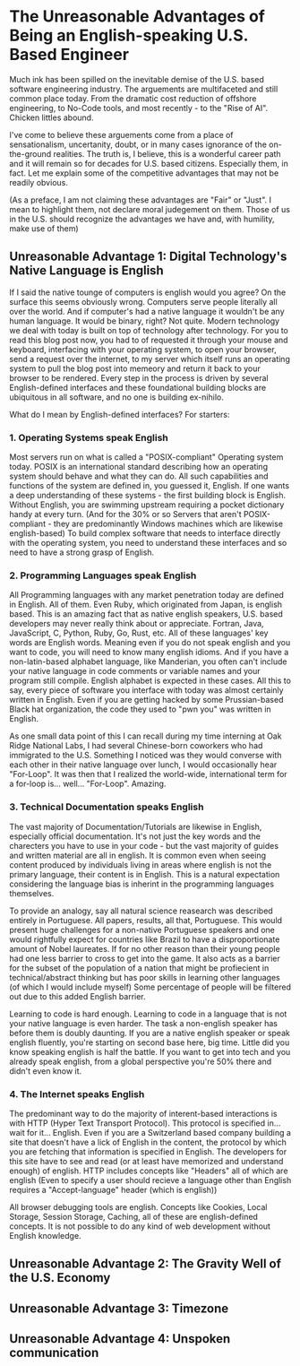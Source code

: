 # The Unreasonable Advantages of Being an English-speaking U.S. Based Engineer

Much ink has been spilled on the inevitable demise of the U.S. based software engineering industry. The arguements are multifaceted and still common place today. From the dramatic cost reduction of offshore engineering, to No-Code tools, and most recently - to the "Rise of AI". Chicken littles abound. 

I've come to believe these arguements come from a place of sensationalism, uncertanity, doubt, or in many cases ignorance of the on-the-ground realities. The truth is, I believe, this is a wonderful career path and it will remain so for decades for U.S. based citizens. Especially them, in fact. Let me explain some of the competitive advantages that may not be readily obvious.

(As a preface, I am not claiming these advantages are "Fair" or "Just". I mean to highlight them, not declare moral judegement on them. Those of us in the U.S. should recognize the advantages we have and, with humility, make use of them)

## Unreasonable Advantage 1: Digital Technology's Native Language is English

If I said the native tounge of computers is english would you agree? On the surface this seems obviously wrong. Computers serve people literally all over the world. And if computer's had a native language it wouldn't be any human language. It would be binary, right? Not quite. Modern technology we deal with today is built on top of technology after technology. For you to read this blog post now, you had to of requested it through your mouse and keyboard, interfacing with your operating system, to open your browser, send a request over the internet, to my server which itself runs an operating system to pull the blog post into memeory and return it back to your browser to be rendered. Every step in the process is driven by several English-defined interfaces and these foundational building blocks are ubiquitous in all software, and no one is building ex-nihilo. 

What do I mean by English-defined interfaces? For starters:

### 1. Operating Systems speak English

Most servers run on what is called a "POSIX-compliant" Operating system today. POSIX is an international standard describing how an operating system should behave and what they can do. All such capabilities and functions of the system are defined in, you guessed it, English. If one wants a deep understanding of these systems - the first building block is English. Without English, you are swimming upstream requiring a pocket dictionary handy at every turn. (And for the 30% or so Servers that aren't POSIX-compliant - they are predominantly Windows machines which are likewise english-based) To build complex software that needs to interface directly with the operating system, you need to understand these interfaces and so need to have a strong grasp of English. 

### 2. Programming Languages speak English

All Programming languages with any market penetration today are defined in English. All of them. Even Ruby, which originated from Japan, is english based. This is an amazing fact that as native english speakers, U.S. based developers may never really think about or appreciate. Fortran, Java, JavaScript, C, Python, Ruby, Go, Rust, etc. All of these languages' key words are English words. Meaning even if you do not speak english and you want to code, you will need to know many english idioms. And if you have a non-latin-based alphabet language, like Manderian, you often can't include your native language in code comments or variable names and your program still compile. English alphabet is expected in these cases. All this to say, every piece of software you interface with today was almost certainly written in English. Even if you are getting hacked by some Prussian-based Black hat organization, the code they used to "pwn you" was written in English.

As one small data point of this I can recall during my time interning at Oak Ridge National Labs, I had several Chinese-born coworkers who had immigrated to the U.S. Something I noticed was they would converse with each other in their native language over lunch, I would occasionally hear "For-Loop". It was then that I realized the world-wide, international term for a for-loop is... well... "For-Loop". Amazing. 

### 3. Technical Documentation speaks English

The vast majority of Documentation/Tutorials are likewise in English, especially official documentation. It's not just the key words and the charecters you have to use in your code - but the vast majority of guides and written material are all in english. It is common even when seeing content produced by individuals living in areas where english is not the primary language, their content is in English. This is a natural expectation considering the language bias is inherint in the programming languages themselves.

To provide an analogy, say all natural science reasearch was described entirely in Portuguese. All papers, results, all that, Portuguese. This would present huge challenges for a non-native Portuguese speakers and one would rightfully expect for countries like Brazil to have a disproportionate amount of Nobel laureates. If for no other reason than their young people had one less barrier to cross to get into the game. It also acts as a barrier for the subset of the population of a nation that might be profiecient in technical/abstract thinking but has poor skills in learning other languages (of which I would include myself) Some percentage of people will be filtered out due to this added English barrier.

Learning to code is hard enough. Learning to code in a language that is not your native language is even harder. The task a non-english speaker has before them is doubly daunting. If you are a native english speaker or speak english fluently, you're starting on second base here, big time. Little did you know speaking english is half the battle. If you want to get into tech and you already speak english, from a global perspective you're 50% there and didn't even know it.

### 4. The Internet speaks English

The predominant way to do the majority of interent-based interactions is with HTTP (Hyper Text Transport Protocol). This protocol is specified in... wait for it... English. Even if you are a Switzerland based company building a site that doesn't have a lick of English in the content, the protocol by which you are fetching that information is specified in English. The developers for this site have to see and read (or at least have memorized and understand enough) of english. HTTP includes concepts like "Headers" all of which are english (Even to specify a user should recieve a language other than English requires a "Accept-language" header (which is english)) 

All browser debugging tools are english. Concepts like Cookies, Local Storage, Session Storage, Caching, all of these are english-defined concepts. It is not possible to do any kind of web development without English knowledge.

## Unreasonable Advantage 2: The Gravity Well of the U.S. Economy



## Unreasonable Advantage 3: Timezone 



## Unreasonable Advantage 4: Unspoken communication